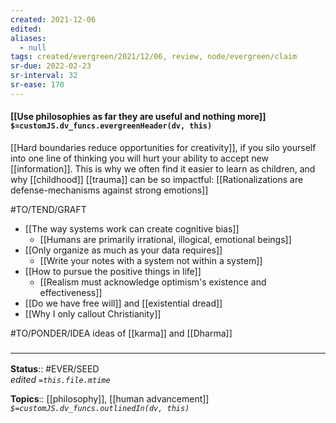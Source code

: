 ```yaml
---
created: 2021-12-06 
edited: 
aliases:
  - null
tags: created/evergreen/2021/12/06, review, node/evergreen/claim
sr-due: 2022-02-23
sr-interval: 32
sr-ease: 170
---
```


#### [[Use philosophies as far they are useful and nothing more]] `$=customJS.dv_funcs.evergreenHeader(dv, this)`

[[Hard boundaries reduce opportunities for creativity]], if you silo yourself into one line of thinking you will hurt your ability to accept new [[information]]. This is why we often find it easier to learn as children, and why [[childhood]] [[trauma]] can be so impactful: 
[[Rationalizations are defense-mechanisms against strong emotions]]

#TO/TEND/GRAFT 
- [[The way systems work can create cognitive bias]]
	- [[Humans are primarily irrational, illogical, emotional beings]]
- [[Only organize as much as your data requires]]
	- [[Write your notes with a system not within a system]]
- [[How to pursue the positive things in life]]
	- [[Realism must acknowledge optimism's existence and effectiveness]]
- [[Do we have free will]] and [[existential dread]]
- [[Why I only callout Christianity]]


#TO/PONDER/IDEA ideas of [[karma]] and [[Dharma]]
### <hr class="footnote"/>

**Status**:: #EVER/SEED  
*edited `=this.file.mtime`*

**Topics**:: [[philosophy]], [[human advancement]]
*`$=customJS.dv_funcs.outlinedIn(dv, this)`*

